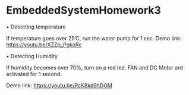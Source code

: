 # EmbeddedSystemHomework3

• Detecting temperature

If temperature goes over 25’C, run the water pump for 1 sec.
Demo link: https://youtu.be/XZZp_PgkoRc

• Detecting Humidity

If humidity becomes over 70%, turn on a red led.
FAN and DC Motor ard activated for 1 second.

Demo link: https://youtu.be/RcK8kd9hDOM
